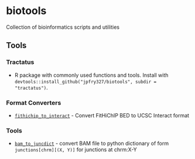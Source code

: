 # biotools
Collection of bioinformatics scripts and utilities

## Tools

### Tractatus
- R package with commonly used functions and tools. Install with `devtools::install_github("jpfry327/biotools", subdir = "tractatus")`. 

### Format Converters
- [`fithichip_to_interact`](format-converters/fithichip_to_interact/) - Convert FitHiChIP BED to UCSC Interact format

### Tools
- [`bam_to_juncdict`](tools/bam_to_juncdict/) - convert BAM file to python dictionary of form `junctions[chrm][(X, Y)]` for junctions at chrm:X-Y

